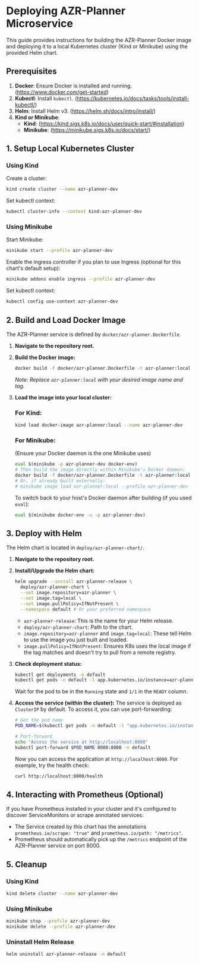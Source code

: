 # Deploying AZR-Planner Microservice

This guide provides instructions for building the AZR-Planner Docker image and deploying it to a local Kubernetes cluster (Kind or Minikube) using the provided Helm chart.

## Prerequisites

1.  **Docker**: Ensure Docker is installed and running. (https://www.docker.com/get-started)
2.  **Kubectl**: Install `kubectl`. (https://kubernetes.io/docs/tasks/tools/install-kubectl/)
3.  **Helm**: Install Helm v3. (https://helm.sh/docs/intro/install/)
4.  **Kind or Minikube**:
    *   **Kind**: (https://kind.sigs.k8s.io/docs/user/quick-start/#installation)
    *   **Minikube**: (https://minikube.sigs.k8s.io/docs/start/)

## 1. Setup Local Kubernetes Cluster

### Using Kind

Create a cluster:
```bash
kind create cluster --name azr-planner-dev
```

Set kubectl context:
```bash
kubectl cluster-info --context kind-azr-planner-dev
```

### Using Minikube

Start Minikube:
```bash
minikube start --profile azr-planner-dev
```
Enable the ingress controller if you plan to use Ingress (optional for this chart's default setup):
```bash
minikube addons enable ingress --profile azr-planner-dev
```
Set kubectl context:
```bash
kubectl config use-context azr-planner-dev
```

## 2. Build and Load Docker Image

The AZR-Planner service is defined by `docker/azr-planner.Dockerfile`.

1.  **Navigate to the repository root.**
2.  **Build the Docker image:**
    ```bash
    docker build -f docker/azr-planner.Dockerfile -t azr-planner:local .
    ```
    *Note: Replace `azr-planner:local` with your desired image name and tag.*

3.  **Load the image into your local cluster:**

    ### For Kind:
    ```bash
    kind load docker-image azr-planner:local --name azr-planner-dev
    ```

    ### For Minikube:
    (Ensure your Docker daemon is the one Minikube uses)
    ```bash
    eval $(minikube -p azr-planner-dev docker-env)
    # Then build the image directly within Minikube's Docker daemon:
    docker build -f docker/azr-planner.Dockerfile -t azr-planner:local .
    # Or, if already built externally:
    # minikube image load azr-planner:local --profile azr-planner-dev
    ```
    To switch back to your host's Docker daemon after building (if you used `eval`):
    ```bash
    eval $(minikube docker-env -u -p azr-planner-dev)
    ```

## 3. Deploy with Helm

The Helm chart is located in `deploy/azr-planner-chart/`.

1.  **Navigate to the repository root.**

2.  **Install/Upgrade the Helm chart:**
    ```bash
    helm upgrade --install azr-planner-release \
      deploy/azr-planner-chart \
      --set image.repository=azr-planner \
      --set image.tag=local \
      --set image.pullPolicy=IfNotPresent \
      --namespace default # Or your preferred namespace
    ```
    *   `azr-planner-release`: This is the name for your Helm release.
    *   `deploy/azr-planner-chart`: Path to the chart.
    *   `image.repository=azr-planner` and `image.tag=local`: These tell Helm to use the image you just built and loaded.
    *   `image.pullPolicy=IfNotPresent`: Ensures K8s uses the local image if the tag matches and doesn't try to pull from a remote registry.

3.  **Check deployment status:**
    ```bash
    kubectl get deployments -n default
    kubectl get pods -n default -l app.kubernetes.io/instance=azr-planner-release
    ```
    Wait for the pod to be in the `Running` state and `1/1` in the `READY` column.

4.  **Access the service (within the cluster):**
    The service is deployed as `ClusterIP` by default. To access it, you can use port-forwarding:
    ```bash
    # Get the pod name
    POD_NAME=$(kubectl get pods -n default -l "app.kubernetes.io/instance=azr-planner-release,app.kubernetes.io/name=azr-planner" -o jsonpath="{.items[0].metadata.name}")

    # Port-forward
    echo "Access the service at http://localhost:8000"
    kubectl port-forward $POD_NAME 8000:8000 -n default
    ```
    Now you can access the application at `http://localhost:8000`. For example, try the health check:
    ```bash
    curl http://localhost:8000/health
    ```

## 4. Interacting with Prometheus (Optional)

If you have Prometheus installed in your cluster and it's configured to discover ServiceMonitors or scrape annotated services:
*   The Service created by this chart has the annotations `prometheus.io/scrape: "true"` and `prometheus.io/path: "/metrics"`.
*   Prometheus should automatically pick up the `/metrics` endpoint of the AZR-Planner service on port 8000.

## 5. Cleanup

### Using Kind
```bash
kind delete cluster --name azr-planner-dev
```

### Using Minikube
```bash
minikube stop --profile azr-planner-dev
minikube delete --profile azr-planner-dev
```

### Uninstall Helm Release
```bash
helm uninstall azr-planner-release -n default
```
